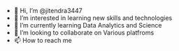 - 👋 Hi, I’m @jitendra3447
- 👀 I’m interested in learning new skills and technologies
- 🌱 I’m currently learning Data Analytics and Science
- 💞️ I’m looking to collaborate on Various platfroms
- 📫 How to reach me 

<!---
jitendra3447/jitendra3447 is a ✨ special ✨ repository because its `README.md` (this file) appears on your GitHub profile.
You can click the Preview link to take a look at your changes.
--->
